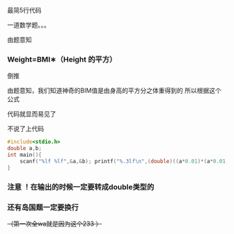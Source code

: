 最简5行代码

一道数学题。。。

由题意知

### Weight=BMI∗（Height 的平方）
倒推

 由题意知，我们知道神奇的BIM值是由身高的平方分之体重得到的
 所以根据这个公式

代码就显而易见了

不说了上代码
```c
#include<stdio.h>
double a,b;
int main(){
    scanf("%lf %lf",&a,&b); printf("%.3lf\n",(double)((a*0.01)*(a*0.01)*b));
}
```
### 注意 ！在输出的时候一定要转成double类型的
### 还有岛国题一定要换行
~~（第一次全wa就是因为这个233 ）~~